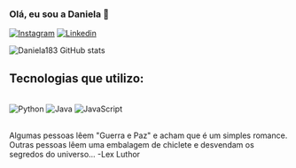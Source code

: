 ### Olá, eu sou a Daniela 👋

[![Instagram](https://img.shields.io/badge/Instagram-E4405F?style=for-the-badge&logo=instagram&logoColor=white
)](https://www.instagram.com/danieladesoares/)
[![Linkedin](https://img.shields.io/badge/LinkedIn-0077B5?style=for-the-badge&logo=linkedin&logoColor=white
)](https://www.linkedin.com/in/daniela-soares-de-melo-0019a9203/)

![Daniela183 GitHub stats](https://github.com/Daniela183)

## Tecnologias que utilizo:
<div style="display: inline_block"><br/>
  <img alt="Python" scr="https://www.google.com/search?q=icon+python&sca_esv=570043172&tbm=isch&sxsrf=AM9HkKnyTIlQ0zqag7f7gREb05YmdP6y3w:1696255041005&source=lnms&sa=X&ved=2ahUKEwjxkau5wteBAxWcrZUCHefuCoYQ_AUoAXoECAIQAw&biw=1366&bih=689&dpr=1#imgrc=qL-WVdd5xikuuM" />
  <img alt="Java" scr="https://img.shields.io/badge/Java-ED8B00?style=for-the-badge&logo=openjdk&logoColor=white" />
  <img alt="JavaScript" scr="https://img.shields.io/badge/Django-092E20?style=for-the-badge&logo=django&logoColor=white" />
  
</div><br/>

Algumas pessoas lêem "Guerra e Paz" e acham que é um simples romance. Outras pessoas lêem uma embalagem de chiclete e desvendam os segredos do universo...
-Lex Luthor
